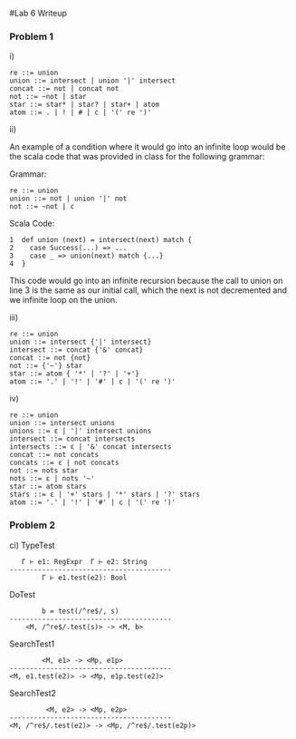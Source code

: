 #Lab 6 Writeup

### Problem 1

i) 

```
re ::= union
union ::= intersect | union '|' intersect
concat ::= not | concat not
not ::= ~not | star
star ::= star* | star? | star+ | atom
atom ::= . | ! | # | c | '(' re ')'
```

ii)

An example of a condition where it would go into an infinite loop would be the scala code that was provided in class for the following grammar:

Grammar:
```
re ::= union
union ::= not | union '|' not
not ::= ~not | c
```

Scala Code:
```
1  def union (next) = intersect(next) match {
2    case Success(...) => ...
3    case _ => union(next) match {...}
4  }
```

This code would go into an infinite recursion because the call to union on line 3 is the same as our initial call, which the next is not decremented and we infinite loop on the union.

iii)
```
re ::= union
union ::= intersect {'|' intersect}
intersect ::= concat {'&' concat}
concat ::= not {not}
not ::= {'~'} star
star ::= atom { '*' | '?' | '+'}
atom ::= '.' | '!' | '#' | c | '(' re ')'
```

iv)
```
re ::= union
union ::= intersect unions
unions ::= ε | '|' intersect unions
intersect ::= concat intersects
intersects ::= ε | '&' concat intersects
concat ::= not concats
concats ::= ε | not concats
not ::= nots star
nots ::= ε | nots '~'
star ::= atom stars
stars ::= ε | '+' stars | '*' stars | '?' stars
atom ::= '.' | '!' | '#' | c | '(' re ')'
```

### Problem 2

ci) 
TypeTest
```
   Γ ⊢ e1: RegExpr  Γ ⊢ e2: String
----------------------------------------
        Γ ⊢ e1.test(e2): Bool 

```

DoTest
```
        b = test(/^re$/, s)
----------------------------------------
    <M, /^re$/.test(s)> -> <M, b>

```


SearchTest1
```
        <M, e1> -> <Mp, e1p>
----------------------------------------
<M, e1.test(e2)> -> <Mp, e1p.test(e2)>

```

SearchTest2
```
         <M, e2> -> <Mp, e2p>
----------------------------------------
<M, /^re$/.test(e2)> -> <Mp, /^re$/.test(e2p)>

```

